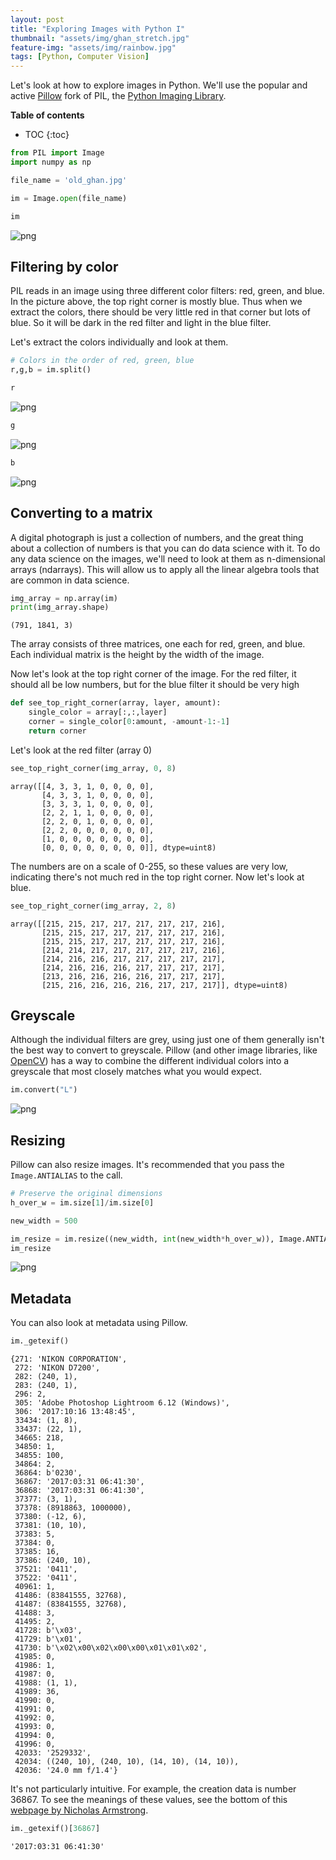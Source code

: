 ```yaml
---
layout: post
title: "Exploring Images with Python I"
thumbnail: "assets/img/ghan_stretch.jpg"
feature-img: "assets/img/rainbow.jpg"
tags: [Python, Computer Vision]
---
```

Let's look at how to explore images in Python. We'll use the popular and active [Pillow](https://pillow.readthedocs.io/en/5.1.x/) fork of PIL, the [Python Imaging Library](https://en.wikipedia.org/wiki/Python_Imaging_Library).

<b>Table of contents</b>
* TOC
{:toc}

```python
from PIL import Image
import numpy as np
```


```python
file_name = 'old_ghan.jpg'
```


```python
im = Image.open(file_name)
```


```python
im
```




![png]({{site.baseurl}}/assets/img/2018-06-05-Exploring%20Images%20with%20Python_files/2018-06-05-Exploring%20Images%20with%20Python_4_0.png)



## Filtering by color

PIL reads in an image using three different color filters: red, green, and blue. In the picture above, the top right corner is mostly blue. Thus when we extract the colors, there should be very little red in that corner but lots of blue. So it will be dark in the red filter and light in the blue filter.

Let's extract the colors individually and look at them.


```python
# Colors in the order of red, green, blue
r,g,b = im.split()
```


```python
r
```




![png]({{site.baseurl}}/assets/img/2018-06-05-Exploring%20Images%20with%20Python_files/2018-06-05-Exploring%20Images%20with%20Python_8_0.png)




```python
g
```




![png]({{site.baseurl}}/assets/img/2018-06-05-Exploring%20Images%20with%20Python_files/2018-06-05-Exploring%20Images%20with%20Python_9_0.png)




```python
b
```




![png]({{site.baseurl}}/assets/img/2018-06-05-Exploring%20Images%20with%20Python_files/2018-06-05-Exploring%20Images%20with%20Python_10_0.png)



## Converting to a matrix

A digital photograph is just a collection of numbers, and the great thing about a collection of numbers is that you can do data science with it. To do any data science on the images, we'll need to look at them as n-dimensional arrays (ndarrays). This will allow us to apply all the linear algebra tools that are common in data science.


```python
img_array = np.array(im)
print(img_array.shape)
```

    (791, 1841, 3)
    

The array consists of three matrices, one each for red, green, and blue. Each individual matrix is the height by the width of the image.

Now let's look at the top right corner of the image. For the red filter, it should all be low numbers, but for the blue filter it should be very high


```python
def see_top_right_corner(array, layer, amount):
    single_color = array[:,:,layer]
    corner = single_color[0:amount, -amount-1:-1]
    return corner
```

Let's look at the red filter (array 0)


```python
see_top_right_corner(img_array, 0, 8)
```




    array([[4, 3, 3, 1, 0, 0, 0, 0],
           [4, 3, 3, 1, 0, 0, 0, 0],
           [3, 3, 3, 1, 0, 0, 0, 0],
           [2, 2, 1, 1, 0, 0, 0, 0],
           [2, 2, 0, 1, 0, 0, 0, 0],
           [2, 2, 0, 0, 0, 0, 0, 0],
           [1, 0, 0, 0, 0, 0, 0, 0],
           [0, 0, 0, 0, 0, 0, 0, 0]], dtype=uint8)



The numbers are on a scale of  0-255, so these values are very low, indicating there's not much red in the top right corner. Now let's look at blue.


```python
see_top_right_corner(img_array, 2, 8)
```




    array([[215, 215, 217, 217, 217, 217, 217, 216],
           [215, 215, 217, 217, 217, 217, 217, 216],
           [215, 215, 217, 217, 217, 217, 217, 216],
           [214, 214, 217, 217, 217, 217, 217, 216],
           [214, 216, 216, 217, 217, 217, 217, 217],
           [214, 216, 216, 216, 217, 217, 217, 217],
           [213, 216, 216, 216, 216, 217, 217, 217],
           [215, 216, 216, 216, 216, 217, 217, 217]], dtype=uint8)



## Greyscale

Although the individual filters are grey, using just one of them generally isn't the best way to convert to greyscale. Pillow (and other image libraries, like [OpenCV](https://opencv.org/)) has a way to combine the different individual colors into a greyscale that most closely matches what you would expect.


```python
im.convert("L")
```




![png]({{site.baseurl}}/assets/img/2018-06-05-Exploring%20Images%20with%20Python_files/2018-06-05-Exploring%20Images%20with%20Python_23_0.png)



## Resizing

Pillow can also resize images. It's recommended that you pass the `Image.ANTIALIAS` to the call.


```python
# Preserve the original dimensions
h_over_w = im.size[1]/im.size[0]
```


```python
new_width = 500
```


```python
im_resize = im.resize((new_width, int(new_width*h_over_w)), Image.ANTIALIAS)
im_resize
```




![png]({{site.baseurl}}/assets/img/2018-06-05-Exploring%20Images%20with%20Python_files/2018-06-05-Exploring%20Images%20with%20Python_28_0.png)



## Metadata

You can also look at metadata using Pillow.


```python
im._getexif()
```




    {271: 'NIKON CORPORATION',
     272: 'NIKON D7200',
     282: (240, 1),
     283: (240, 1),
     296: 2,
     305: 'Adobe Photoshop Lightroom 6.12 (Windows)',
     306: '2017:10:16 13:48:45',
     33434: (1, 8),
     33437: (22, 1),
     34665: 218,
     34850: 1,
     34855: 100,
     34864: 2,
     36864: b'0230',
     36867: '2017:03:31 06:41:30',
     36868: '2017:03:31 06:41:30',
     37377: (3, 1),
     37378: (8918863, 1000000),
     37380: (-12, 6),
     37381: (10, 10),
     37383: 5,
     37384: 0,
     37385: 16,
     37386: (240, 10),
     37521: '0411',
     37522: '0411',
     40961: 1,
     41486: (83841555, 32768),
     41487: (83841555, 32768),
     41488: 3,
     41495: 2,
     41728: b'\x03',
     41729: b'\x01',
     41730: b'\x02\x00\x02\x00\x00\x01\x01\x02',
     41985: 0,
     41986: 1,
     41987: 0,
     41988: (1, 1),
     41989: 36,
     41990: 0,
     41991: 0,
     41992: 0,
     41993: 0,
     41994: 0,
     41996: 0,
     42033: '2529332',
     42034: ((240, 10), (240, 10), (14, 10), (14, 10)),
     42036: '24.0 mm f/1.4'}



It's not particularly intuitive. For example, the creation data is number 36867. To see the meanings of these values, see the bottom of this [webpage by Nicholas Armstrong](http://nicholasarmstrong.com/2010/02/exif-quick-reference/).


```python
im._getexif()[36867]
```




    '2017:03:31 06:41:30'


